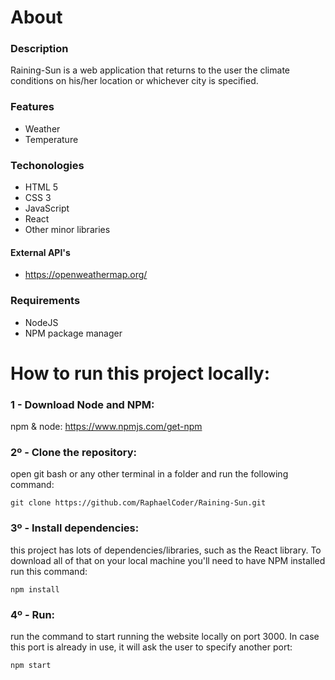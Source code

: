 # About

### Description
Raining-Sun is a web application that returns to the user the climate conditions on his/her location or whichever city is specified. 

### Features
* Weather
* Temperature

### Techonologies
* HTML 5
* CSS 3
* JavaScript
* React
* Other minor libraries

#### External API's
* https://openweathermap.org/

### Requirements
* NodeJS
* NPM package manager


# How to run this project locally:

### 1 - Download Node and NPM:

npm & node: https://www.npmjs.com/get-npm

### 2º - Clone the repository:

open git bash or any other terminal in a folder and run the following command:

`git clone https://github.com/RaphaelCoder/Raining-Sun.git`

### 3º - Install dependencies:

this project has lots of dependencies/libraries, such as the React library. To download all of that on your local machine you'll need to have NPM installed run this command:

`npm install` 

### 4º - Run:

run the command to start running the website locally on port 3000. In case this port is already in use, it will ask the user to specify another port:

`npm start`
